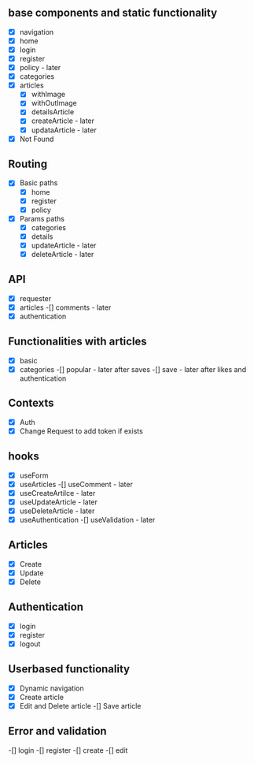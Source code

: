 ## base components and static functionality
-[X] navigation
-[X] home
-[X] login
-[X] register
-[X] policy - later
-[X] categories  
-[X] articles
   -[X] withImage  
   -[X] withOutImage 
   -[X] detailsArticle
   -[X] createArticle - later
   -[X] updataArticle - later
-[X] Not Found   

## Routing
-[X] Basic paths
   -[X] home
   -[X] register 
   -[X] policy 
-[X] Params paths
   -[X] categories
   -[X] details
   -[X] updateArticle - later
   -[X] deleteArticle - later
   
## API
-[X] requester
-[X] articles 
-[] comments - later
-[X] authentication

## Functionalities with articles 
-[X] basic
-[X] categories
-[] popular - later after saves
-[] save - later after likes and authentication

## Contexts
-[X] Auth
-[X] Change Request to add token if exists    

## hooks
-[X] useForm
-[X] useArticles
-[] useComment - later
-[X] useCreateArtilce - later
-[X] useUpdateArticle - later
-[X] useDeleteArticle - later
-[X] useAuthentication
-[] useValidation - later

## Articles
-[X] Create
-[X] Update
-[X] Delete

## Authentication
-[X] login
-[X] register
-[X] logout   

## Userbased functionality
-[X] Dynamic navigation
-[X] Create article
-[X] Edit and Delete article
-[] Save article

## Error and validation
-[] login
-[] register
-[] create
-[] edit